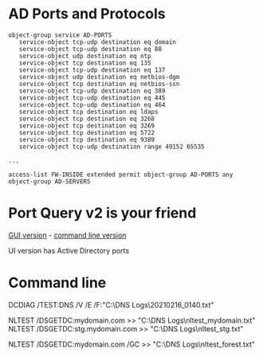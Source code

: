 # AD Ports and Protocols
```asa
object-group service AD-PORTS
   service-object tcp-udp destination eq domain 
   service-object tcp-udp destination eq 88 
   service-object udp destination eq ntp 
   service-object tcp destination eq 135 
   service-object tcp-udp destination eq 137 
   service-object udp destination eq netbios-dgm 
   service-object tcp destination eq netbios-ssn 
   service-object tcp-udp destination eq 389 
   service-object tcp-udp destination eq 445 
   service-object tcp-udp destination eq 464 
   service-object tcp destination eq ldaps 
   service-object tcp destination eq 3268 
   service-object tcp destination eq 3269 
   service-object tcp destination eq 5722 
   service-object tcp destination eq 9389 
   service-object tcp-udp destination range 49152 65535 
   
...

access-list FW-INSIDE extended permit object-group AD-PORTS any object-group AD-SERVERS 
 ```

# Port Query v2 is your friend

[GUI version](https://www.microsoft.com/en-us/download/details.aspx?id=24009) - [command line version](https://www.microsoft.com/en-us/download/details.aspx?id=17148)

UI version has Active Directory ports

# Command line

DCDIAG /TEST:DNS /V /E /F:"C:\DNS Logs\20210216_0140.txt"

NLTEST /DSGETDC:mydomain.com >> "C:\DNS Logs\nltest_mydomain.txt"
NLTEST /DSGETDC:stg.mydomain.com >> "C:\DNS Logs\nltest_stg.txt"

NLTEST /DSGETDC:mydomain.com /GC >> "C:\DNS Logs\nltest_forest.txt"
